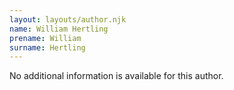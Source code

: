 ```yaml
---
layout: layouts/author.njk
name: William Hertling
prename: William
surname: Hertling
---
```

No additional information is available for this author.
